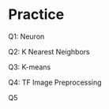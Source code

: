 # Practice  
Q1: Neuron                                             
                     
Q2: K Nearest Neighbors           
                                
Q3: K-means                                      
                     
Q4: TF Image Preprocessing                         
          
Q5               
   
 
